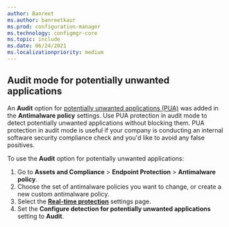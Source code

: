 ```yaml
---
author: Banreet
ms.author: banreetkaur
ms.prod: configuration-manager
ms.technology: configmgr-core
ms.topic: include
ms.date: 06/24/2021
ms.localizationpriority: medium
---
```

## <a name="bkmk_audit"></a> Audit mode for potentially unwanted applications
<!--9249870-->

An **Audit** option for [potentially unwanted applications (PUA)](/microsoft-365/security/defender-endpoint/detect-block-potentially-unwanted-apps-microsoft-defender-antivirus) was added in the **Antimalware policy** settings. Use PUA protection in audit mode to detect potentially unwanted applications without blocking them. PUA protection in audit mode is useful if your company is conducting an internal software security compliance check and you'd like to avoid any false positives.

To use the **Audit** option for potentially unwanted applications:

1. Go to **Assets and Compliance** > **Endpoint Protection** > **Antimalware policy**.
1. Choose the set of antimalware policies you want to change, or create a new custom antimalware policy.  
1. Select the [**Real-time protection**](../../../../../protect/deploy-use/endpoint-antimalware-policies.md#real-time-protection-settings) settings page.
1. Set the **Configure detection for potentially unwanted applications** setting to **Audit**.
